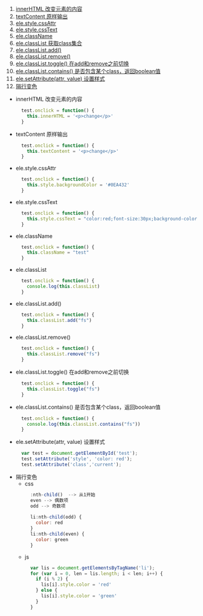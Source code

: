 1. [innerHTML 改变元素的内容](#1)
2. [textContent 原样输出](#2)
3. [ele.style.cssAttr](#3)
4. [ele.style.cssText](#4)
5. [ele.className](#5)
6. [ele.classList 获取class集合](#6)
7. [ele.classList.add()](#7)
8. [ele.classList.remove()](#8)
9. [ele.classList.toggle() 在add和remove之前切换](#9)
10. [ele.classList.contains() 是否包含某个class，返回boolean值](#10)
11. [ele.setAttribute(attr, value) 设置样式](#11)
12. [隔行变色](#12)   


- <span id='1'>innerHTML 改变元素的内容</span>
  ```javascript
    test.onclick = function() {
      this.innerHTML = '<p>change</p>'
    }
  ```
- <span id='2'>textContent 原样输出</span>
  ```javascript
    test.onclick = function() {
      this.textContent = '<p>change</p>'
    }
  ```
- <span id='3'>ele.style.cssAttr</span>
  ```javascript
    test.onclick = function() {
      this.style.backgroundColor = '#0EA432'
    }
  ```
- <span id='4'>ele.style.cssText</span>
  ```javascript
    test.onclick = function() {
      this.style.cssText = "color:red;font-size:30px;background-color:yellow"
    }
  ```
- <span id='5'>ele.className</span>
  ```javascript
    test.onclick = function() {
      this.className = "test"
    }
  ```
- <span id='6'>ele.classList</span>
  ```javascript
    test.onclick = function() {
      console.log(this.classList)
    }
  ```
- <span id='7'>ele.classList.add()</span>
  ```javascript
    test.onclick = function() {
      this.classList.add("fs")
    }
  ```
- <span id='8'>ele.classList.remove()</span>
  ```javascript
    test.onclick = function() {
      this.classList.remove("fs")
    }
  ```
- <span id='9'>ele.classList.toggle() 在add和remove之前切换</span>
  ```javascript
    test.onclick = function() {
      this.classList.toggle("fs")
    }
  ```
- <span id='10'>ele.classList.contains() 是否包含某个class，返回boolean值</span>
  ```javascript
    test.onclick = function() {
      console.log(this.classList.contains("fs"))
    }
  ```
- <span id='11'>ele.setAttribute(attr, value) 设置样式</span>
  ```javascript
    var test = document.getElementById('test');
    test.setAttribute('style', 'color: red');
    test.setAttribute('class','current');
  ```
- <span id='12'>隔行变色</span>
    - css
      ```javascript
        :nth-child()  --> 从1开始
        even --> 偶数项
        odd --> 奇数项
        
        li:nth-child(odd) {
          color: red
        }
        li:nth-child(even) {
          color: green
        }
      ```
    - js
      ```javascript
        var lis = document.getElementsByTagName('li');
        for (var i = 0, len = lis.length; i < len; i++) {
          if (i % 2) {
            lis[i].style.color = 'red'
          } else {
            lis[i].style.color = 'green'
          }
        }
      ```
